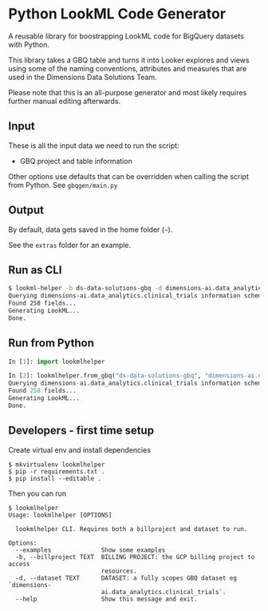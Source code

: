 # Python LookML Code Generator

A reusable library for boostrapping LookML code for BigQuery datasets with Python.

This library takes a GBQ table and turns it into Looker explores and views using some of the naming conventions, attributes and measures that are used in the Dimensions Data Solutions Team.

Please note that this is an all-purpose generator and most likely requires further manual editing afterwards.


## Input
These is all the input data we need to run the script:
- GBQ project and table information

Other options use defaults that can be overridden when calling the script from Python. See  `gbqgen/main.py`

## Output

By default, data gets saved in the home folder (`~`). 

See the `extras` folder for an example.


## Run as CLI

```bash
$ lookml-helper -b ds-data-solutions-gbq -d dimensions-ai.data_analytics.clinical_trials
Querying dimensions-ai.data_analytics.clinical_trials information schema...
Found 258 fields...
Generating LookML...
Done.
```


## Run from Python

```python
In [1]: import lookmlhelper

In [2]: lookmlhelper.from_gbq("ds-data-solutions-gbq", "dimensions-ai.data_analytics.clinical_trials")
Querying dimensions-ai.data_analytics.clinical_trials information schema...
Found 258 fields...
Generating LookML...
Done.
```



## Developers - first time setup

Create virtual env and install dependencies

```
$ mkvirtualenv lookmlhelper
$ pip -r requirements.txt .
$ pip install --editable .
```

Then you can run

```
$ lookmlhelper
Usage: lookmlhelper [OPTIONS]

  lookmlhelper CLI. Requires both a billproject and dataset to run.

Options:
  --examples              Show some examples
  -b, --billproject TEXT  BILLING PROJECT: the GCP billing project to access
                          resources.
  -d, --dataset TEXT      DATASET: a fully scopes GBQ dataset eg `dimensions-
                          ai.data_analytics.clinical_trials`.
  --help                  Show this message and exit.
```
